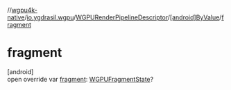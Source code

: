 //[wgpu4k-native](../../../../index.md)/[io.ygdrasil.wgpu](../../index.md)/[WGPURenderPipelineDescriptor](../index.md)/[[android]ByValue](index.md)/[fragment](fragment.md)

# fragment

[android]\
open override var [fragment](fragment.md): [WGPUFragmentState](../../-w-g-p-u-fragment-state/index.md)?